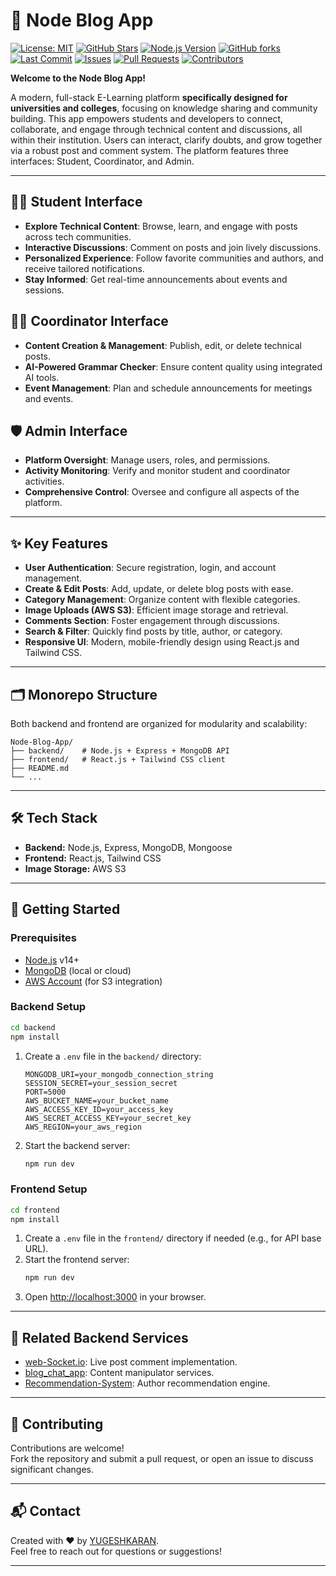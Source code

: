 # 📝 Node Blog App

[![License: MIT](https://img.shields.io/github/license/YUGESHKARAN/Node-Blog-App)](https://github.com/YUGESHKARAN/Node-Blog-App/blob/main/LICENSE)
[![GitHub Stars](https://img.shields.io/github/stars/YUGESHKARAN/Node-Blog-App?style=social)](https://github.com/YUGESHKARAN/Node-Blog-App/stargazers)
[![Node.js Version](https://img.shields.io/badge/node-%3E%3D14.0.0-brightgreen.svg)](https://nodejs.org/)
[![GitHub forks](https://img.shields.io/github/forks/YUGESHKARAN/Node-Blog-App?style=social)](https://github.com/YUGESHKARAN/Node-Blog-App/network/members)
[![Last Commit](https://img.shields.io/github/last-commit/YUGESHKARAN/Node-Blog-App)](https://github.com/YUGESHKARAN/Node-Blog-App/commits/main)
[![Issues](https://img.shields.io/github/issues/YUGESHKARAN/Node-Blog-App)](https://github.com/YUGESHKARAN/Node-Blog-App/issues)
[![Pull Requests](https://img.shields.io/github/issues-pr/YUGESHKARAN/Node-Blog-App)](https://github.com/YUGESHKARAN/Node-Blog-App/pulls)
[![Contributors](https://img.shields.io/github/contributors/YUGESHKARAN/Node-Blog-App)](https://github.com/YUGESHKARAN/Node-Blog-App/graphs/contributors)

**Welcome to the Node Blog App!**

A modern, full-stack E-Learning platform **specifically designed for universities and colleges**, focusing on knowledge sharing and community building. This app empowers students and developers to connect, collaborate, and engage through technical content and discussions, all within their institution. Users can interact, clarify doubts, and grow together via a robust post and comment system. The platform features three interfaces: Student, Coordinator, and Admin.

---

## 👩‍🎓 Student Interface

- **Explore Technical Content**: Browse, learn, and engage with posts across tech communities.
- **Interactive Discussions**: Comment on posts and join lively discussions.
- **Personalized Experience**: Follow favorite communities and authors, and receive tailored notifications.
- **Stay Informed**: Get real-time announcements about events and sessions.

## 👨‍🏫 Coordinator Interface

- **Content Creation & Management**: Publish, edit, or delete technical posts.
- **AI-Powered Grammar Checker**: Ensure content quality using integrated AI tools.
- **Event Management**: Plan and schedule announcements for meetings and events.

## 🛡️ Admin Interface

- **Platform Oversight**: Manage users, roles, and permissions.
- **Activity Monitoring**: Verify and monitor student and coordinator activities.
- **Comprehensive Control**: Oversee and configure all aspects of the platform.

---

## ✨ Key Features

- **User Authentication**: Secure registration, login, and account management.
- **Create & Edit Posts**: Add, update, or delete blog posts with ease.
- **Category Management**: Organize content with flexible categories.
- **Image Uploads (AWS S3)**: Efficient image storage and retrieval.
- **Comments Section**: Foster engagement through discussions.
- **Search & Filter**: Quickly find posts by title, author, or category.
- **Responsive UI**: Modern, mobile-friendly design using React.js and Tailwind CSS.

---

## 🗂️ Monorepo Structure

Both backend and frontend are organized for modularity and scalability:

```
Node-Blog-App/
├── backend/    # Node.js + Express + MongoDB API
├── frontend/   # React.js + Tailwind CSS client
├── README.md
└── ...
```

---

## 🛠️ Tech Stack

- **Backend:** Node.js, Express, MongoDB, Mongoose
- **Frontend:** React.js, Tailwind CSS
- **Image Storage:** AWS S3

---

## 🚀 Getting Started

### Prerequisites

- [Node.js](https://nodejs.org/) v14+
- [MongoDB](https://www.mongodb.com/) (local or cloud)
- [AWS Account](https://aws.amazon.com/) (for S3 integration)

### Backend Setup

```bash
cd backend
npm install
```

1. Create a `.env` file in the `backend/` directory:
   ```
   MONGODB_URI=your_mongodb_connection_string
   SESSION_SECRET=your_session_secret
   PORT=5000
   AWS_BUCKET_NAME=your_bucket_name
   AWS_ACCESS_KEY_ID=your_access_key
   AWS_SECRET_ACCESS_KEY=your_secret_key
   AWS_REGION=your_aws_region
   ```
2. Start the backend server:
   ```bash
   npm run dev
   ```

### Frontend Setup

```bash
cd frontend
npm install
```

1. Create a `.env` file in the `frontend/` directory if needed (e.g., for API base URL).
2. Start the frontend server:
   ```bash
   npm run dev
   ```
3. Open [http://localhost:3000](http://localhost:3000) in your browser.

---

## 🔗 Related Backend Services

- [web-Socket.io](https://github.com/YUGESHKARAN/web-socket.io.git): Live post comment implementation.
- [blog_chat_app](https://github.com/YUGESHKARAN/blogChat-backend.git): Content manipulator services.
- [Recommendation-System](https://github.com/YUGESHKARAN/recommendation-system.git): Author recommendation engine.

---

## 🤝 Contributing

Contributions are welcome!  
Fork the repository and submit a pull request, or open an issue to discuss significant changes.

---

## 📬 Contact

Created with ❤️ by [YUGESHKARAN](https://github.com/YUGESHKARAN).  
Feel free to reach out for questions or suggestions!

---
